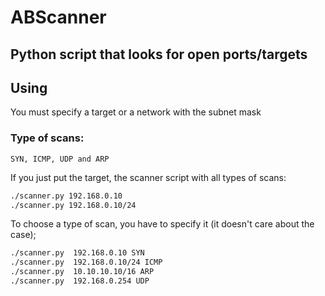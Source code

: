# ABScanner 
## Python script that looks for open ports/targets

## Using
You must specify a target or a network with the subnet mask
### Type of scans: 
```
SYN, ICMP, UDP and ARP
```
If you just put the target, the scanner script with all  types of scans:
```sh
./scanner.py 192.168.0.10
./scanner.py 192.168.0.10/24
```
To choose a type of scan, you have to specify it (it doesn't care about the case);
```sh
./scanner.py  192.168.0.10 SYN 
./scanner.py  192.168.0.10/24 ICMP
./scanner.py  10.10.10.10/16 ARP
./scanner.py  192.168.0.254 UDP
```